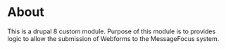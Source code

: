 # About

This is a drupal 8 custom module. Purpose of this module is to provides logic to allow the submission of Webforms to the MessageFocus system.
